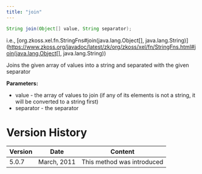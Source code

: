 ```yaml
---
title: "join"
---
```


```java
String join(Object[] value, String separator);
```

  
i.e.,
[org.zkoss.xel.fn.StringFns#join(java.lang.Object[], java.lang.String)](https://www.zkoss.org/javadoc/latest/zk/org/zkoss/xel/fn/StringFns.html#join(java.lang.Object[], java.lang.String))

Joins the given array of values into a string and separated with the
given separator

**Parameters:**

- value - the array of values to join (if any of its elements is not a
  string, it will be converted to a string first)
- separator - the separator

# Version History

| Version | Date        | Content                    |
|---------|-------------|----------------------------|
| 5.0.7   | March, 2011 | This method was introduced |

